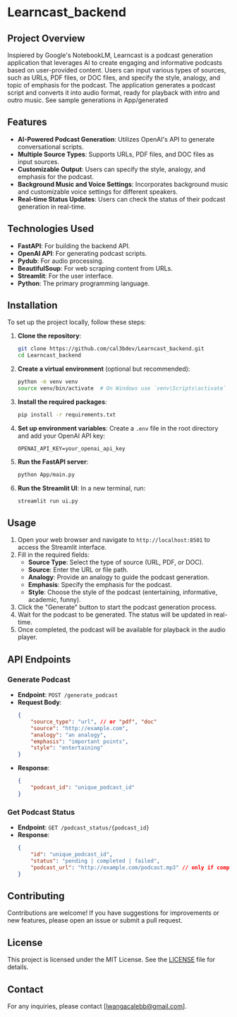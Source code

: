 # Learncast_backend

## Project Overview

Inspiered by Google's NotebookLM, Learncast is a podcast generation application that leverages AI to create engaging and informative podcasts based on user-provided content. Users can input various types of sources, such as URLs, PDF files, or DOC files, and specify the style, analogy, and topic of emphasis for the podcast. The application generates a podcast script and converts it into audio format, ready for playback with intro and outro music. See sample generations in App/generated

## Features

- **AI-Powered Podcast Generation**: Utilizes OpenAI's API to generate conversational scripts.
- **Multiple Source Types**: Supports URLs, PDF files, and DOC files as input sources.
- **Customizable Output**: Users can specify the style, analogy, and emphasis for the podcast.
- **Background Music and Voice Settings**: Incorporates background music and customizable voice settings for different speakers.
- **Real-time Status Updates**: Users can check the status of their podcast generation in real-time.

## Technologies Used

- **FastAPI**: For building the backend API.
- **OpenAI API**: For generating podcast scripts.
- **Pydub**: For audio processing.
- **BeautifulSoup**: For web scraping content from URLs.
- **Streamlit**: For the user interface.
- **Python**: The primary programming language.

## Installation

To set up the project locally, follow these steps:

1. **Clone the repository**:
   ```bash
   git clone https://github.com/cal3bdev/Learncast_backend.git
   cd Learncast_backend
   ```

2. **Create a virtual environment** (optional but recommended):
   ```bash
   python -m venv venv
   source venv/bin/activate  # On Windows use `venv\Scripts\activate`
   ```

3. **Install the required packages**:
   ```bash
   pip install -r requirements.txt
   ```

4. **Set up environment variables**:
   Create a `.env` file in the root directory and add your OpenAI API key:
   ```plaintext
   OPENAI_API_KEY=your_openai_api_key
   ```

5. **Run the FastAPI server**:
   ```bash
   python App/main.py
   ```

6. **Run the Streamlit UI**:
   In a new terminal, run:
   ```bash
   streamlit run ui.py
   ```

## Usage

1. Open your web browser and navigate to `http://localhost:8501` to access the Streamlit interface.
2. Fill in the required fields:
   - **Source Type**: Select the type of source (URL, PDF, or DOC).
   - **Source**: Enter the URL or file path.
   - **Analogy**: Provide an analogy to guide the podcast generation.
   - **Emphasis**: Specify the emphasis for the podcast.
   - **Style**: Choose the style of the podcast (entertaining, informative, academic, funny).
3. Click the "Generate" button to start the podcast generation process.
4. Wait for the podcast to be generated. The status will be updated in real-time.
5. Once completed, the podcast will be available for playback in the audio player.

## API Endpoints

### Generate Podcast

- **Endpoint**: `POST /generate_podcast`
- **Request Body**:
  ```json
  {
      "source_type": "url", // or "pdf", "doc"
      "source": "http://example.com",
      "analogy": "an analogy",
      "emphasis": "important points",
      "style": "entertaining"
  }
  ```
- **Response**:
  ```json
  {
      "podcast_id": "unique_podcast_id"
  }
  ```

### Get Podcast Status

- **Endpoint**: `GET /podcast_status/{podcast_id}`
- **Response**:
  ```json
  {
      "id": "unique_podcast_id",
      "status": "pending | completed | failed",
      "podcast_url": "http://example.com/podcast.mp3" // only if completed
  }
  ```

## Contributing

Contributions are welcome! If you have suggestions for improvements or new features, please open an issue or submit a pull request.

## License

This project is licensed under the MIT License. See the [LICENSE](LICENSE) file for details.



## Contact

For any inquiries, please contact [lwangacalebb@gmail.com].
